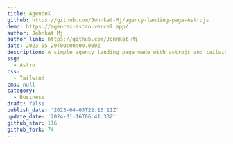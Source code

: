 ```yaml
---
title: AgenceX
github: https://github.com/Johnkat-Mj/agency-landing-page-Astrojs
demo: https://agencex-astro.vercel.app/
author: Johnkat Mj
author_link: https://github.com/Johnkat-Mj
date: 2023-05-29T00:00:00.000Z
description: A simple agency landing page made with astrojs and tailwindcss.
ssg:
  - Astro
css:
  - Tailwind
cms: null
category:
  - Business
draft: false
publish_date: '2023-04-05T22:16:11Z'
update_date: '2024-01-16T06:41:33Z'
github_star: 116
github_fork: 74
---
```

